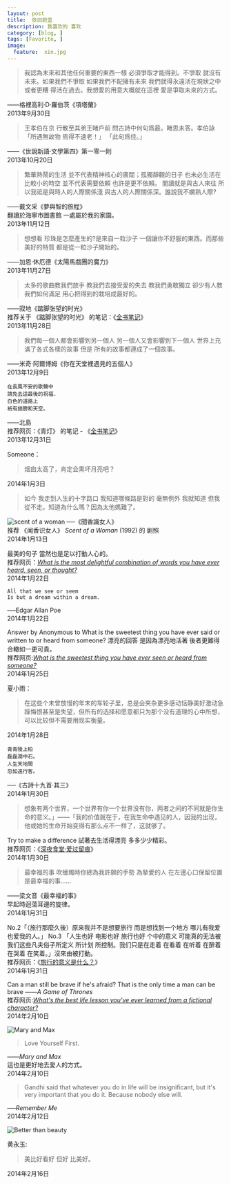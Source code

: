 ```yaml
---
layout: post  
title:  依旧蔚蓝   
description: 我喜欢的 喜欢    
category: [blog, ]  
tags: [Favorite, ]  
image:
  feature:  xin.jpg
---
```


> 我認為未來和其他任何重要的東西一樣 必須爭取才能得到。不爭取 就沒有未來。如果我們不爭取 如果我們不配擁有未來 我們就得永遠活在現狀之中 或者更糟 得活在過去。我想愛的用意大概就在這裡 愛是爭取未來的方式。

——格裡高利·D·羅伯茨《項塔蘭》  
2013年9月30日

> 王孝伯在京 行散至其弟王睹戶前 問古詩中何句爲最。睹思未答。孝伯詠「所遇無故物 焉得不速老！」 「此句爲佳。」

——《世說新語·文學第四》第一零一則  
2013年10月20日

> 繁華熱鬧的生活 並不代表精神核心的廣闊；孤獨靜觀的日子 也未必生活在比較小的時空 並不代表需要依賴 也許是更不依賴。 閱讀就是與古人來往 所以我祗是與時人的人際關係淺 與古人的人際關係深。誰說我不嫻熟人際?  

——戴文采《夢與智的旅程》  
翻讀於海寧市圖書館 一處屬於我的家園。  
2013年11月12日

> 想想看 珍珠是怎麼產生的?是來自一粒沙子 一個讓你不舒服的東西。而那些美好的特質 都是從一粒沙子開始的。

——加恩·休厄德《太陽馬戲團的魔力》   
2013年11月27日

> 太多的歌曲教我們放手 教我們去接受愛的失去 教我們勇敢獨立 卻少有人教我們如何滿足 用心把得到的栽培成最好的。

——寂地《踮脚张望的时光》  
推荐关于 《踮脚张望的时光》 的笔记：《[全书笔记](http://book.douban.com/annotation/15325195/)》  
2013年11月28日

> 我們每一個人都會影響到另一個人 另一個人又會影響到下一個人 世界上充滿了各式各樣的故事 但是 所有的故事都連成了一個故事。  

——米奇·阿爾博姆《你在天堂裡遇見的五個人》  
2013年12月9日

    在長風不安的歌聲中 
    請免去這最後的祝福.
    白色的道路上 
    衹有翅膀和天空。
    
——北島  
推荐网页：《青灯》 的笔记 - 《[全书笔记](http://book.douban.com/annotation/28105187/)》  
2013年12月31日

Someone：

> 烟囱太高了，肯定会熏坏月亮吧？

2014年1月3日
 
> 如今 我走到人生的十字路口 我知道哪條路是對的 毫無例外 我就知道 但我從不走。知道為什么嗎？因為太他媽難了。

![scent of a woman](http://dreamofbook.qiniudn.com/scent.jpg)
──《聞香識女人》  
推荐 《闻香识女人》 *Scent of a Woman* (1992) 的 剧照   
2014年1月13日

最美的句子 當然也是足以打動人心的。    
推荐网页：*[What is the most delightful combination of words you have ever heard, seen, or thought?](https://www.quora.com/What-is-the-most-delightful-combination-of-words-you-have-ever-heard-seen-or-thought)*   
2014年1月22日

    All that we see or seem
    Is but a dream within a dream.
    
──Edgar Allan Poe  
2014年1月22日

Answer by Anonymous to What is the sweetest thing you have ever said or written to or heard from someone? 漂亮的回答 是因為漂亮地活著 後者更難得 合轍如一更可貴。  
推荐网页:*[What is the sweetest thing you have ever seen or heard from someone?](https://www.quora.com/What-is-the-sweetest-thing-you-have-ever-seen-or-heard-from-someone)*       
2014年1月25日

夏小雨：  

> 在这些个未曾放慢的年末的车轮子里，总是会夹杂更多感动恬静美好激动急躁悔恨甚至是失望，但所有的选择和愿意都只为那个没有道理的心中所想，可以比较但不需要用现实衡量。   

2014年1月28日  

    青青陵上柏 
    磊磊澗中石。
    人生天地間 
    忽如遠行客。
    
──《古詩十九首·其三》   
2014年1月30日

> 想象有两个世界，一个世界有你一个世界没有你，两者之间的不同就是你生命的意义。」——「我的价值就在于，在我生命中遇见的人，因我的出现，他或她的生命开始变得有那么点不一样了，这就够了。   

Try to make a difference 試著去生活得漂亮 多多少少精彩。  
推荐网页：《[深夜食堂·爱过留痕](http://daily.zhihu.com/story/2736484)》   
2014年1月30日

> 最幸福的事 吹蠟燭時你總為我許願的手勢 為摯愛的人 在左邊心口保留位置 是最幸福的事……

——梁文音《最幸福的事》  
早起時迴蕩耳邊的旋律。  
2014年1月31日

No.2「（旅行那麼久後）原来我并不是想要旅行 而是想找到一个地方 哪儿有我爱也爱我的人。」 No.3 「人生也好 电影也好 旅行也好 个中的意义 可能真的无法被我们这些凡夫俗子所定义 所计划 所控制。我们只是在走着 在看着 在听着 在醉着 在哭着 在笑着。」沒來由被打動。  
推荐网页：《[旅行的意义是什么？](http://www.zhihu.com/question/20835631)》  
2014年1月31日

Can a man still be brave if he's afraid? That is the only time a man can be brave ——*A Game of Thrones*  
推荐网页:*[What's the best life lesson you've ever learned from a fictional character?](https://www.quora.com/Whats-the-best-life-lesson-youve-ever-learned-from-a-fictional-character)*    
2014年2月10日

![Mary and Max](http://dreamofbook.qiniudn.com/maryandmax.jpg)  

> Love Yourself First. 

——*Mary and Max*   
這也是更好地去愛人的方式。  
2014年2月10日

> Gandhi said that whatever you do in life will be insignificant, but it's very important that you do it. Because nobody else will.

──*Remember Me*   
2014年2月12日

![Better than beauty](http://dreamofbook.qiniudn.com/betterthanbeauty.jpg)  

黄永玉:

> 美比好看好 但好 比美好。 

2014年2月16日